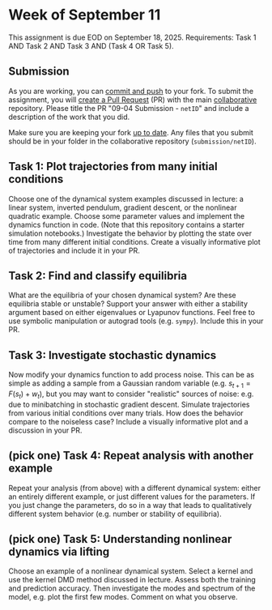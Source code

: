 # Week of September 11

This assignment is due EOD on September 18, 2025.
Requirements: Task 1 AND Task 2 AND Task 3 AND (Task 4 OR Task 5).

## Submission

As you are working, you can [commit and push](https://docs.github.com/en/get-started/using-git/about-git) to your fork. 
To submit the assignment, you will [create a Pull Request](https://docs.github.com/en/pull-requests/collaborating-with-pull-requests/proposing-changes-to-your-work-with-pull-requests/creating-a-pull-request-from-a-fork) (PR) with the main [collaborative](https://github.com/ml-feedback-sys/collaborative-f25) repository.
Please title the PR "09-04 Submission - `netID`" and include a description of the work that you did.

Make sure you are keeping your fork [up to date](https://docs.github.com/en/pull-requests/collaborating-with-pull-requests/working-with-forks/syncing-a-fork).
Any files that you submit should be in your folder in the collaborative repository (`submission/netID`).


## Task 1: Plot trajectories from many initial conditions

Choose one of the dynamical system examples discussed in lecture: a linear system, inverted pendulum, gradient descent, or the nonlinear quadratic example.
Choose some parameter values and implement the dynamics function in code.
(Note that this repository contains a starter simulation notebooks.)
Investigate the behavior by plotting the state over time from many different initial conditions.
Create a visually informative plot of trajectories and include it in your PR.

## Task 2: Find and classify equilibria

What are the equilibria of your chosen dynamical system? 
Are these equilibria stable or unstable? 
Support your answer with either a stability argument based on either eigenvalues or Lyapunov functions.
Feel free to use symbolic manipulation or autograd tools (e.g. `sympy`).
Include this in your PR.

## Task 3: Investigate stochastic dynamics

Now modify your dynamics function to add process noise.
This can be as simple as adding a sample from a Gaussian random variable (e.g. $s_{t+1}=F(s_t)+w_t$),
but you may want to consider "realistic" sources of noise: e.g. due to minibatching in stochastic gradient descent.
Simulate trajectories from various initial conditions over many trials.
How does the behavior compare to the noiseless case?
Include a visually informative plot and a discussion in your PR.

## (pick one) Task 4: Repeat analysis with another example

Repeat your analysis (from above) with a different dynamical system: either an entirely different example, or just different values for the parameters. 
If you just change the parameters, do so in a way that leads to qualitatively different system behavior (e.g. number or stability of equilibria).

## (pick one) Task 5: Understanding nonlinear dynamics via lifting

Choose an example of a nonlinear dynamical system.
Select a kernel and use the kernel DMD method discussed in lecture. 
Assess both the training and prediction accuracy. 
Then investigate the modes and spectrum of the model, e.g. plot the first few modes.
Comment on what you observe.
